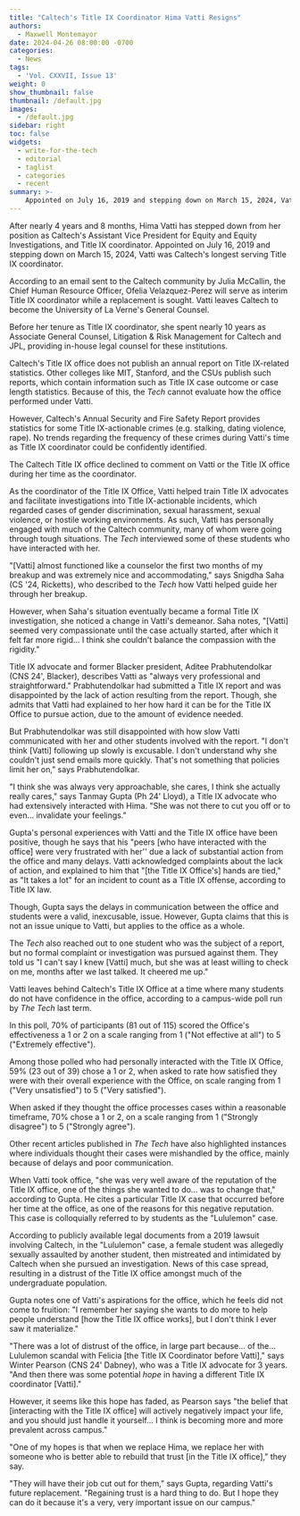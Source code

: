 ```yaml
---
title: "Caltech's Title IX Coordinator Hima Vatti Resigns"
authors:
  - Maxwell Montemayor
date: 2024-04-26 08:00:00 -0700
categories:
  - News
tags:
  - 'Vol. CXXVII, Issue 13'
weight: 0
show_thumbnail: false
thumbnail: /default.jpg
images:
  - /default.jpg
sidebar: right
toc: false
widgets:
  - write-for-the-tech
  - editorial
  - taglist
  - categories
  - recent
summary: >-
    Appointed on July 16, 2019 and stepping down on March 15, 2024, Vatti was Caltech's longest serving Title IX coordinator.
---
```


After nearly 4 years and 8 months, Hima Vatti has stepped down from her position as Caltech's Assistant Vice President for Equity and Equity Investigations, and Title IX coordinator. Appointed on July 16, 2019 and stepping down on March 15, 2024, Vatti was Caltech's longest serving Title IX coordinator.

According to an email sent to the Caltech community by Julia McCallin, the Chief Human Resource Officer, Ofelia Velazquez-Perez will serve as interim Title IX coordinator while a replacement is sought. Vatti leaves Caltech to become the University of La Verne's General Counsel.

Before her tenure as Title IX coordinator, she spent nearly 10 years as Associate General Counsel, Litigation & Risk Management for Caltech and JPL, providing in-house legal counsel for these institutions. 

Caltech's Title IX office does not publish an annual report on Title IX-related statistics. Other colleges like MIT, Stanford, and the CSUs publish such reports, which contain information such as Title IX case outcome or case length statistics. Because of this, the *Tech* cannot evaluate how the office performed under Vatti.

However, Caltech's Annual Security and Fire Safety Report provides statistics for some Title IX-actionable crimes (e.g. stalking, dating violence, rape). No trends regarding the frequency of these crimes during Vatti's time as Title IX coordinator could be confidently identified.

The Caltech Title IX office declined to comment on Vatti or the Title IX office during her time as the coordinator.

As the coordinator of the Title IX Office, Vatti helped train Title IX advocates and facilitate investigations into Title IX-actionable incidents, which regarded cases of gender discrimination, sexual harassment, sexual violence, or hostile working environments. As such, Vatti has personally engaged with much of the Caltech community, many of whom were going through tough situations. The *Tech* interviewed some of these students who have interacted with her.

"[Vatti] almost functioned like a counselor the first two months of my breakup and was extremely nice and accommodating," says Snigdha Saha (CS '24, Ricketts), who described to the *Tech* how Vatti helped guide her through her breakup. 

However, when Saha's situation eventually became a formal Title IX investigation, she noticed a change in Vatti's demeanor. Saha notes, "[Vatti] seemed very compassionate until the case actually started, after which it felt far more rigid... I think she couldn't balance the compassion with the rigidity."

Title IX advocate and former Blacker president, Aditee Prabhutendolkar (CNS 24', Blacker), describes Vatti as "always very professional and straightforward." Prabhutendolkar had submitted a Title IX report and was disappointed by the lack of action resulting from the report. Though, she admits that Vatti had explained to her how hard it can be for the Title IX Office to pursue action, due to the amount of evidence needed.

But Prabhutendolkar was still disappointed with how slow Vatti communicated with her and other students involved with the report. "I don't think [Vatti] following up slowly is excusable. I don't understand why she couldn't just send emails more quickly. That's not something that policies limit her on," says Prabhutendolkar.

"I think she was always very approachable, she cares, I think she actually really cares," says Tanmay Gupta (Ph 24' Lloyd), a Title IX advocate who had extensively interacted with Hima. "She was not there to cut you off or to even... invalidate your feelings."

Gupta's personal experiences with Vatti and the Title IX office have been positive, though he says that his "peers [who have interacted with the office] were very frustrated with her'' due a lack of substantial action from the office and many delays. Vatti acknowledged complaints about the lack of action, and explained to him that "[the Title IX Office's] hands are tied," as "It takes a lot" for an incident to count as a Title IX offense, according to Title IX law. 

Though, Gupta says the delays in communication between the office and students were a valid, inexcusable, issue. However, Gupta claims that this is not an issue unique to Vatti, but applies to the office as a whole. 

The *Tech* also reached out to one student who was the subject of a report, but no formal complaint or investigation was pursued against them. They told us "I can't say I knew [Vatti] much, but she was at least willing to check on me, months after we last talked. It cheered me up."

Vatti leaves behind Caltech's Title IX Office at a time where many students do not have confidence in the office, according to a campus-wide poll run by *The Tech* last term. 

In this poll, 70% of participants (81 out of 115) scored the Office's effectiveness a 1 or 2 on a scale ranging from 1 ("Not effective at all") to 5 ("Extremely effective").

Among those polled who had personally interacted with the Title IX Office, 59% (23 out of 39) chose a 1 or 2, when asked to rate how satisfied they were with their overall experience with the Office, on scale ranging from 1 ("Very unsatisfied") to 5 ("Very satisfied").

When asked if they thought the office processes cases within a reasonable timeframe, 70% chose a 1 or 2, on a scale ranging from 1 ("Strongly disagree") to 5 ("Strongly agree").

Other recent articles published in *The Tech* have also highlighted instances where individuals thought their cases were mishandled by the office, mainly because of delays and poor communication.

When Vatti took office, "she was very well aware of the reputation of the Title IX office, one of the things she wanted to do... was to change that," according to Gupta. He cites a particular Title IX case that occurred before her time at the office, as one of the reasons for this negative reputation. This case is colloquially referred to by students as the "Lululemon" case. 

According to publicly available legal documents from a 2019 lawsuit involving Caltech, in the "Lululemon" case, a female student was allegedly sexually assaulted by another student, then mistreated and intimidated by Caltech when she pursued an investigation. News of this case spread, resulting in a distrust of the Title IX office amongst much of the undergraduate population.

Gupta notes one of Vatti's aspirations for the office, which he feels did not come to fruition: "I remember her saying she wants to do more to help people understand [how the Title IX office works], but I don't think I ever saw it materialize."

"There was a lot of distrust of the office, in large part because... of the... Lululemon scandal with Felicia [the Title IX Coordinator before Vatti]," says Winter Pearson (CNS 24' Dabney), who was a Title IX advocate for 3 years. "And then there was some potential *hope* in having a different Title IX coordinator [Vatti]." 

However, it seems like this hope has faded, as Pearson says "the belief that [interacting with the Title IX office] will actively negatively impact your life, and you should just handle it yourself... I think is becoming more and more prevalent across campus." 

"One of my hopes is that when we replace Hima, we replace her with someone who is better able to rebuild that trust [in the Title IX office]," they say.

"They will have their job cut out for them," says Gupta, regarding Vatti's future replacement. "Regaining trust is a hard thing to do. But I hope they can do it because it's a very, very important issue on our campus."